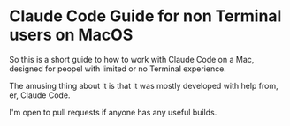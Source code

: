 # Claude Code Guide for non Terminal users on MacOS

So this is a short guide to how to work with Claude Code on a Mac, designed for peopel with limited or no Terminal experience. 

The amusing thing about it is that it was mostly developed with help from, er, Claude Code. 

I'm open to pull requests if anyone has any useful builds. 
